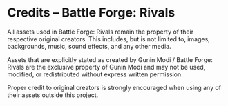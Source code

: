 # Credits – Battle Forge: Rivals

All assets used in Battle Forge: Rivals remain the property of their respective original creators. This includes, but is not limited to, images, backgrounds, music, sound effects, and any other media.

Assets that are explicitly stated as created by Gunin Modi / Battle Forge: Rivals are the exclusive property of Gunin Modi and may not be used, modified, or redistributed without express written permission.

Proper credit to original creators is strongly encouraged when using any of their assets outside this project.
